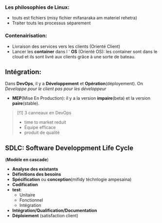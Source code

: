 ### Les philosophies de Linux:
- touts est fichiers (misy fichier mifanaraka am materiel rehetra)
- Traiter touts les processus séparement

### Contenairisation:
- Livraison des services vers les clients (Orienté Client)
- Lancer les **container** dans l ' **OS** (Orienté OS): les container sont dans le cloud et ils sont livré aux clients grâce à une sorte de bateau.

## Intégration:
Dans **DevOps**, il y a **Développement** et **Opération**(déployement). On *Developpe pour le client pas pour les développeur*

- **MEP**(Mise En Production): il y a la version **impaire**(beta) et la version **paire**(stable).


> [!1] 3 canneaux en DevOps
> - time to market reduit
> - Équipe efficace
> - produit de qualité

## SDLC: Software Developpment Life Cycle

(**Modèle en cascade**)
- **Analyse des existants**
- **Définitions des besoins**
- **Spécification** ou **conception**(mifidy téchnlogie ampesaina) 
- **Codification**
- **test**:
    - Unitaire
    - Fonctionnel
    - Intégration
- **Intégration/Qualification/Documentation**
- **Déploiement** (satisfaction client)